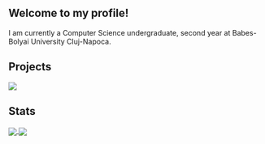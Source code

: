 ## Welcome to my profile!

I am currently a Computer Science undergraduate, second year at Babes-Bolyai University Cluj-Napoca.

## Projects
<a href = "https://github.com/spathula/UBB">
  <img src = "https://github-readme-stats.vercel.app/api/pin/?username=spathula&repo=UBB&theme=dark" align = "center" />
</a>


## Stats
<a href = "https://github.com/spathula?tab=repositories">
  <img src = "https://github-readme-stats.vercel.app/api?username=spathula&count_private=true&show_icons=true&theme=dark&hide=stars,contribs" align = "center" />
</a>

<a href = "https://github.com/spathula?tab=repositories">
  <img src = "https://github-readme-stats.vercel.app/api/top-langs/?username=spathula&langs_count=10&theme=dark&layout=compact" align = "center" />
</a>
